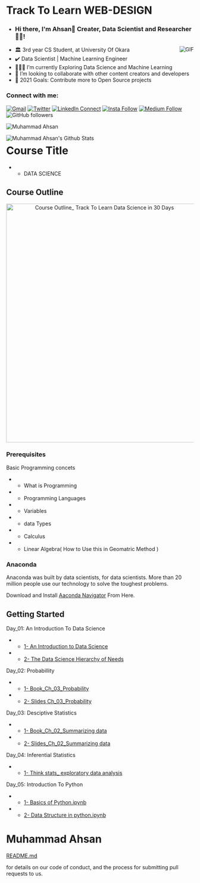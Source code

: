 #  Track To Learn WEB-DESIGN

-  ### Hi there, I'm Ahsan👋 Creater, Data Scientist and Researcher👨‍💻!

  <img align="right" alt="GIF" src="https://media.giphy.com/media/836HiJc7pgzy8iNXCn/giphy.gif" />

- :classical_building: 3rd year CS Student, at University Of Okara
- :heavy_check_mark: Data Scientist |  Machine Learning Engineer 
- 👨🏽‍🌱 I’m currently Exploring Data Science and Machine Learning 
- 👯 I’m looking to collaborate with other content creators and developers
- 🥅 2021 Goals: Contribute more to Open Source projects


  
  
### Connect with me:

[![Gmail](https://img.shields.io/badge/%20-Send%20Mail-black?color=14171A&labelColor=ef5350&logo=gmail&logoColor=ffffff)](mailto:Muhammadahsan7099@gmail.com?subject=From%20GitHub&body=Hi,%20there.%20Found%20you%20from%20GitHub.)
[![Twitter](https://img.shields.io/twitter/url/https/twitter.com/cloudposse.svg?style=social&label=Follow%20%40Ahsan)](https://twitter.com/ahsansharef21)
[![LinkedIn Connect](https://img.shields.io/badge/%20-Connect-black?color=14171A&labelColor=212121&logo=linkedin&logoColor=ffffff)](https://www.linkedin.com/in/ahsanshareef21/)
[![Insta Follow](https://img.shields.io/badge/%20-Follow-black?color=14171A&labelColor=d81b60&logo=instagram&logoColor=ffffff)](https://www.instagram.com/ahsanshareef21/)
[![Medium Follow](https://img.shields.io/badge/%20-Follow-black?color=14171A&labelColor=050404&logo=medium&logoColor=ffffff)](https://medium.com/@ahsanshareef21)
![GitHub followers](https://img.shields.io/github/followers/ahsanshareef21?label=followers&style=social)<p align="left"> <img src="https://komarev.com/ghpvc/?username=ahsanshareef21" alt="Muhammad Ahsan" /> </p>
 <img align="left" alt="Muhammad Ahsan's Github Stats" src="https://github-readme-stats.vercel.app/api?username=ahsanshareef21&show_icons=true&hide_border=true" />






# Course Title
- * DATA SCIENCE 

## Course Outline
 
<p align="center">
<img src="images/Track To Learn Data Science in 30 Days.jpg" width="512px" height="640px" alt="Course Outline_ Track To Learn Data Science in 30 Days">
</p>
 
### Prerequisites

 Basic Programming concets
 - * What is Programming
 - * Programming Languages
 - * Variables
 - * data Types
 - * Calculus
 - * Linear Algebra( How to Use this in Geomatric Method )


### Anaconda
Anaconda was built by data scientists, for data scientists. More than 20 million people use our technology to solve the toughest problems.

Download and Install [Aaconda Navigator](https://www.anaconda.com/products/individual) From Here.
 
## Getting Started


Day_01: An Introduction To Data Science

- * [1- An Introduction to Data Science](https://github.com/ahsanshareef21/Track-to-Learn-Data-Science/blob/main/Day-01_An%20Introduction%20To%20Data%20Science/1-%20An%20Introduction%20to%20Data%20Science.pdf)
- * [2- The Data Science Hierarchy of Needs](https://github.com/ahsanshareef21/Track-to-Learn-Data-Science/blob/main/Day-01_An%20Introduction%20To%20Data%20Science/2-%20The%20Data%20Science%20Hierarchy%20of%20Needs.pdf) 

Day_02: Probabillity

- * [1- Book_Ch_03_Probability](https://github.com/ahsanshareef21/Track-to-Learn-Data-Science/blob/main/Day-02_%20Probabillity/Book_Ch_03_Probability_(openintro-statistics%20(4th%20ed)%20).pdf)
 
- * [2- Slides Ch_03_Probability](https://github.com/ahsanshareef21/Track-to-Learn-Data-Science/blob/main/Day-02_%20Probabillity/Book_Ch_03_Probability_(openintro-statistics%20(4th%20ed)%20).pdf)

Day_03: Desciptive Statistics

- * [1- Book_Ch_02_Summarizing data](https://github.com/ahsanshareef21/Track-to-Learn-Data-Science/blob/main/Day-03_%20Desciptive%20Statistics/Book_Ch_02_Summarizing%20data_(openintro-statistics%20(4th%20ed)%20).pdf)
 
- * [2- Slides_Ch_02_Summarizing data](https://github.com/ahsanshareef21/Track-to-Learn-Data-Science/blob/main/Day-03_%20Desciptive%20Statistics/Slides_Ch_02_Summarizing%20data_(openintro-statistics%20(4th%20ed)%20).pdf)

Day_04: Inferential Statistics

- * [1- Think stats_ exploratory data analysis](https://github.com/ahsanshareef21/Track-to-Learn-Data-Science/blob/main/Day-04_%20Inferential%20Statistics/Think%20stats_%20exploratory%20data%20analysis-O'Reilly%20(2015).pdf)

Day_05: Introduction To Python

- * [1- Basics of Python.ipynb](https://github.com/ahsanshareef21/Track-to-Learn-Data-Science/blob/main/Day-05_%20Introduction%20To%20Python/01-Basics%20of%20Python.ipynb)

- * [2- Data Structure in python.ipynb](https://github.com/ahsanshareef21/Track-to-Learn-Data-Science/blob/main/Day-05_%20Introduction%20To%20Python/02-Data%20%20Structure%20in%20python.ipynb)

# Muhammad Ahsan

 [README.md](https://github.com/ahsanshareef21/Track-to-Learn-Data-Science/blob/main/README.md) 
 
 for details on our code of conduct, and the process for submitting pull requests to us.






















